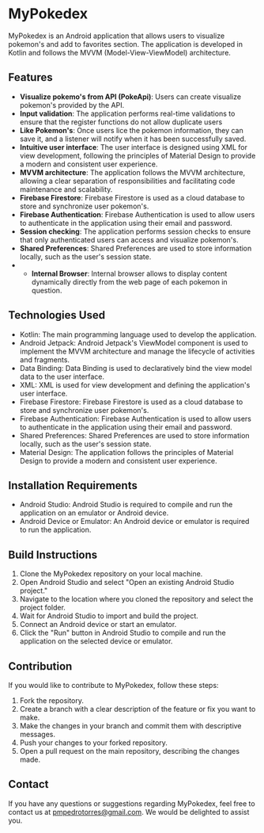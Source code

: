 # MyPokedex


MyPokedex is an Android application that allows users to visualize pokemon's and add to favorites section. The application is developed in Kotlin and follows the MVVM (Model-View-ViewModel) architecture.

## Features

- **Visualize pokemo's from API (PokeApi)**: Users can create visualize pokemon's provided by the API.
- **Input validation**: The application performs real-time validations to ensure that the register functions do not allow duplicate users
- **Like Pokemon's**: Once users lice the pokemon information, they can save it, and a listener will notify when it has been successfully saved.
- **Intuitive user interface**: The user interface is designed using XML for view development, following the principles of Material Design to provide a modern and consistent user experience.
- **MVVM architecture**: The application follows the MVVM architecture, allowing a clear separation of responsibilities and facilitating code maintenance and scalability.
- **Firebase Firestore**: Firebase Firestore is used as a cloud database to store and synchronize user pokemon's.
- **Firebase Authentication**: Firebase Authentication is used to allow users to authenticate in the application using their email and password.
- **Session checking**: The application performs session checks to ensure that only authenticated users can access and visualize pokemon's.
- **Shared Preferences**: Shared Preferences are used to store information locally, such as the user's session state.
- - **Internal Browser**: Internal browser allows to display content dynamically directly from the web page of each pokemon in question.


## Technologies Used

- Kotlin: The main programming language used to develop the application.
- Android Jetpack: Android Jetpack's ViewModel component is used to implement the MVVM architecture and manage the lifecycle of activities and fragments.
- Data Binding: Data Binding is used to declaratively bind the view model data to the user interface.
- XML: XML is used for view development and defining the application's user interface.
- Firebase Firestore: Firebase Firestore is used as a cloud database to store and synchronize user pokemon's.
- Firebase Authentication: Firebase Authentication is used to allow users to authenticate in the application using their email and password.
- Shared Preferences: Shared Preferences are used to store information locally, such as the user's session state.
- Material Design: The application follows the principles of Material Design to provide a modern and consistent user experience.

## Installation Requirements

- Android Studio: Android Studio is required to compile and run the application on an emulator or Android device.
- Android Device or Emulator: An Android device or emulator is required to run the application.

## Build Instructions

1. Clone the MyPokedex repository on your local machine.
2. Open Android Studio and select "Open an existing Android Studio project."
3. Navigate to the location where you cloned the repository and select the project folder.
4. Wait for Android Studio to import and build the project.
5. Connect an Android device or start an emulator.
6. Click the "Run" button in Android Studio to compile and run the application on the selected device or emulator.

## Contribution

If you would like to contribute to MyPokedex, follow these steps:

1. Fork the repository.
2. Create a branch with a clear description of the feature or fix you want to make.
3. Make the changes in your branch and commit them with descriptive messages.
4. Push your changes to your forked repository.
5. Open a pull request on the main repository, describing the changes made.

## Contact

If you have any questions or suggestions regarding MyPokedex, feel free to contact us at pmpedrotorres@gmail.com. We would be delighted to assist you.
